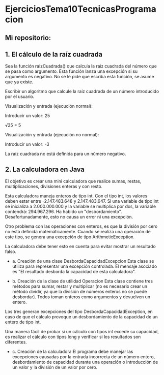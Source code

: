 # EjerciciosTema10TecnicasProgramacion

## Mi repositorio:

## 1. El cálculo de la raíz cuadrada
Sea la función raizCuadrada() que calcula la raíz cuadrada del número que se pasa como argumento. 
Esta función lanza una excepción si su argumento es negativo. No se le pide que escriba esta función, se asume que ya existe.

Escribir un algoritmo que calcule la raíz cuadrada de un número introducido por el usuario.

Visualización y entrada (ejecución normal):

Introducir un valor: 25

√25 = 5

Visualización y entrada (ejecución no normal):

Introducir un valor: -3

La raíz cuadrada no está definida para un número negativo.

## 2. La calculadora en Java
El objetivo es crear una mini calculadora que realice sumas, restas, multiplicaciones, divisiones enteras y con resto.

Esta calculadora maneja enteros de tipo int. Con el tipo int, los valores deben estar entre -2.147.483.648 y 2.147.483.647. 
Si una variable de tipo int se inicializa a 2.000.000.000 y la variable se multiplica por dos, la variable contendrá: 294.967.296. 
Ha habido un "desbordamiento". Desafortunadamente, esto no causa un error ni una excepción.

Otro problema con las operaciones con enteros, es que la división por cero no está definida matemáticamente. 
Cuando se realiza una operación de este tipo, se genera una excepción de tipo ArithmeticException.

La calculadora debe tener esto en cuenta para evitar mostrar un resultado falso.

- a. Creación de una clase DesbordaCapacidadExcepcion
Esta clase se utiliza para representar una excepción controlada. El mensaje asociado es "El resultado desborda la capacidad de esta calculadora".

- b. Creación de la clase de utilidad Operacion
Esta clase contiene tres métodos para sumar, restar y multiplicar (no es necesario crear un método dividir, ya que la división de números enteros no se puede desbordar). Todos toman enteros como argumentos y devuelven un entero.

Los tres generan excepciones del tipo DesbordaCapacidadException, en caso de que el cálculo provoque un desbordamiento de la capacidad de un entero de tipo int.

Una manera fácil de probar si un cálculo con tipos int excede su capacidad, es realizar el cálculo con tipos long y verificar si los resultados son diferentes.

- c. Creación de la calculadora
El programa debe manejar las excepciones causadas por la entrada incorrecta de un número entero, desbordamiento de capacidad durante una operación 
o introducción de un valor y la división de un valor por cero.
